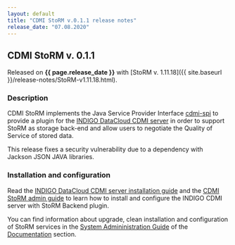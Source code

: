 ```yaml
---
layout: default
title: "CDMI StoRM v.0.1.1 release notes"
release_date: "07.08.2020"
---
```


## CDMI StoRM v. 0.1.1

Released on **{{ page.release_date }}** with [StoRM v. 1.11.18]({{ site.baseurl }}/release-notes/StoRM-v1.11.18.html).

### Description

CDMI StoRM implements the Java Service Provider Interface [cdmi-spi][cdmi-spi] to provide a plugin 
for the [INDIGO DataCloud CDMI server][cdmiqos] in order to support StoRM as storage back-end and 
allow users to negotiate the Quality of Service of stored data.

This release fixes a security vulnerability due to a dependency with Jackson JSON JAVA libraries.

### Installation and configuration

Read the [INDIGO DataCloud CDMI server installation guide][cdmiserverguide] and the [CDMI StoRM admin guide][cdmistormguide] to learn how to install and 
configure the INDIGO CDMI server with StoRM Backend plugin.

You can find information about upgrade, clean installation and configuration of
StoRM services in the [System Admininistration Guide][storm-sysadmin-guide] of
the [Documentation][storm-documentation] section.

[storm-documentation]: {{site.baseurl}}/documentation.html
[storm-sysadmin-guide]: {{site.baseurl}}/documentation/sysadmin-guide/1.11.18

[cdmi-spi]: https://github.com/indigo-dc/cdmi-spi
[cdmiqos]: https://github.com/indigo-dc/cdmi

[cdmiserverguide]: https://indigo-dc.gitbooks.io/cdmi-qos/content/doc/installing_cdmi-qos.html
[cdmistormguide]: https://github.com/italiangrid/cdmi-storm/blob/master/doc/admin.md